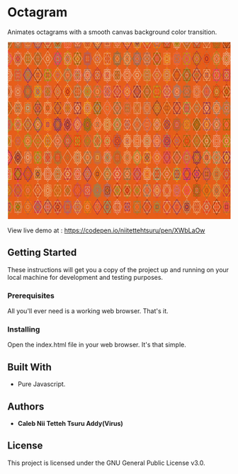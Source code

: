 # Octagram 
Animates octagrams with a smooth canvas background color transition.  
   
<img width="1357px" height="400px"  src ="img/img.jpg">

View live demo at : https://codepen.io/niitettehtsuru/pen/XWbLaOw
 
## Getting Started

These instructions will get you a copy of the project up and running on your local machine for development and testing purposes. 

### Prerequisites

All you'll ever need is a working web browser. That's it.

### Installing
Open the index.html file in your web browser. It's that simple.  
 
## Built With

* Pure Javascript.  

## Authors 

* **Caleb Nii Tetteh Tsuru Addy(Virus)**   
 
## License

This project is licensed under the GNU General Public License v3.0.

